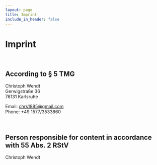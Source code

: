 ```yaml
---
layout: page
title: Imprint
include_in_header: false
---
```


# Imprint
<br>

## According to § 5 TMG
Christoph Wendt <br>
Gerwigstraße 36 <br>
76131 Karlsruhe <br>

Email: chrs1885@gmail.com <br>
Phone: +49 1577/3533860 <br>

<br>

## Person responsible for content in accordance with 55 Abs. 2 RStV
Christoph Wendt

<br>
